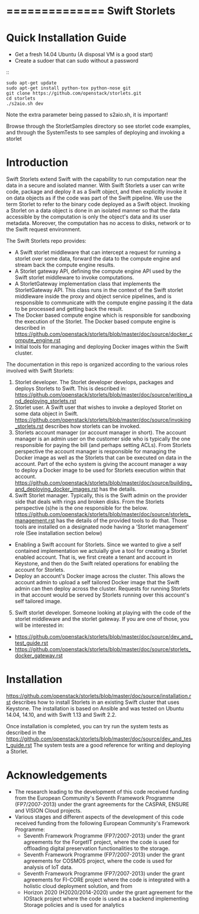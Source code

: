 ==============
Swift Storlets
==============

Quick Installation Guide
========================
* Get a fresh 14.04 Ubuntu (A disposal VM is a good start)
* Create a sudoer that can sudo without a password

::

    sudo apt-get update
    sudo apt-get install python-tox python-nose git
    git clone https://github.com/openstack/storlets.git
    cd storlets
    ./s2aio.sh dev

Note the extra parameter being passed to s2aio.sh, it is important!

Browse through the StorletSamples directory so see storlet code examples,
and through the SystemTests to see samples of deploying and invoking a storlet


Introduction
============
Swift Storlets extend Swift with the capability to run computation near the data in a secure and isolated manner. With Swift Storlets a user can write code,
package and deploy it as a Swift object, and then explicitly invoke it on data objects as if the code was part of the Swift pipeline.
We use the term Storlet to refer to the binary code deployed as a Swift object.
Invoking a Storlet on a data object is done in an isolated manner so that the data accessible by the computation is only the object's data and its user metadata.
Moreover, the computation has no access to disks, network or to the Swift request environment.

The Swift Storlets repo provides:

* A Swift storlet middleware that can intercept a request for running a storlet over some data, 
  forward the data to the compute engine and stream back the compute engine results.
* A Storlet gateway API, defining the compute engine API used by the Swift storlet middleware
  to invoke computations.
* A StorletGateway implementation class that implements the StorletGateway API.
  This class runs in the context of the Swift storlet middleware inside the proxy and 
  object service pipelines, and is responsible  to communicate with the compute engine passing 
  it the data to be processed and getting back the result.
* The Docker based compute engine which is responsible for sandboxing the execution of the Storlet. 
  The Docker based compute engine is described in <https://github.com/openstack/storlets/blob/master/doc/source/docker_compute_engine.rst>
* Initial tools for managing and deploying Docker images within the Swift cluster.

The documentation in this repo is organized according to the various roles involved with Swift Storlets:

1. Storlet developer. The Storlet developer develops, packages and deploys Storlets to Swift. This is described in: <https://github.com/openstack/storlets/blob/master/doc/source/writing_and_deploying_storlets.rst>
2. Storlet user. A Swift user that wishes to invoke a deployed Storlet on some data object in Swift. <https://github.com/openstack/storlets/blob/master/doc/source/invoking_storlets.rst> describes how storlets can be invoked.
3. Storlets account manager (or account manager in short). The account manager is an admin user on the customer side who is typically the one responsible for paying the 
   bill (and perhaps setting ACLs). From Storlets perspective the account manager is responsible for managing the Docker image as well as the Storlets that can be executed 
   on data in the account. Part of the echo system is giving the account manager a way to deploy a Docker image to be used for Storlets execution within that account. 
   <https://github.com/openstack/storlets/blob/master/doc/source/building_and_deploying_docker_images.rst> has the details.
4. Swift Storlet manager. Typically, this is the Swift admin on the provider side that deals with rings and broken disks. 
   From the Storlets perspective (s)he is the one responsible for the below. <https://github.com/openstack/storlets/blob/master/doc/source/storlets_management.rst> has the details of the provided tools to do that.
   Those tools are installed on a designated node having a 'Storlet management' role (See installation section below)

  * Enabling a Swift account for Storlets. Since we wanted to give a self contained implementation we actuially give a tool for 
    creating a Storlet enabled account. That is, we first create a tenant and account in Keystone, and then do the Swift related
    operations for enabling the account for Storlets.
  * Deploy an account's Docker image across the cluster. This allows the account admin to upload a self tailored Docker image that the Swift admin can 
    then deploy across the cluster. Requests for running Storlets in that account would be served by Storlets running over this account's self tailored image.

5. Swift storlet developer. Someone looking at playing with the code of the storlet middleware and the storlet gateway. If you are one of those, you will be interested in:

  * <https://github.com/openstack/storlets/blob/master/doc/source/dev_and_test_guide.rst>
  * <https://github.com/openstack/storlets/blob/master/doc/source/storlets_docker_gateway.rst>


Installation
============
<https://github.com/openstack/storlets/blob/master/doc/source/installation.rst> describes how to install Storlets in an existing Swift cluster that uses Keystone.
The installation is based on Ansible and was tested on Ubuntu 14.04, 14.10, and with Swift 1.13 and Swift 2.2.

Once installation is completed, you can try run the system tests as described in the <https://github.com/openstack/storlets/blob/master/doc/source/dev_and_test_guide.rst>
The system tests are a good reference for writing and deploying a Storlet.


Acknowledgements
================

* The research leading to the development of this code received funding from the European Community's Seventh Framework Programme (FP7/2007-2013) under the grant agreements for the CASPAR, ENSURE and VISION Cloud projects.
* Various stages and different aspects of the development of this code received funding from the following European Community's Framework Programme: 
  * Seventh Framework Programme (FP7/2007-2013) under the grant agreements for the ForgetIT project, where the code is used for offloading digital preservation functionalities to the storage.
  * Seventh Framework Programme (FP7/2007-2013) under the grant agreements for COSMOS project, where the code is used for analysis of IoT data.
  * Seventh Framework Programme (FP7/2007-2013) under the grant agreements for FI-CORE project where the code is integrated with a holistic cloud deployment solution, and from
  * Horizon 2020 (H2020/2014-2020) under the grant agreement for the IOStack project where the code is used as a backend implementing Storage policies and is used for analytics
